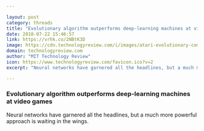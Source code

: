 ```yaml
---

layout: post
category: threads
title: "Evolutionary algorithm outperforms deep-learning machines at video games"
date: 2018-07-22 15:46:57
link: https://vrhk.co/2NBtK3D
image: https://cdn.technologyreview.com/i/images/atari-evolutionary-comp.jpg?cx=0&cy=25&cw=701&ch=394&sw=1200
domain: technologyreview.com
author: "MIT Technology Review"
icon: https://www.technologyreview.com/favicon.ico?v=2
excerpt: "Neural networks have garnered all the headlines, but a much more powerful approach is waiting in the wings."

---
```


### Evolutionary algorithm outperforms deep-learning machines at video games

Neural networks have garnered all the headlines, but a much more powerful approach is waiting in the wings.
